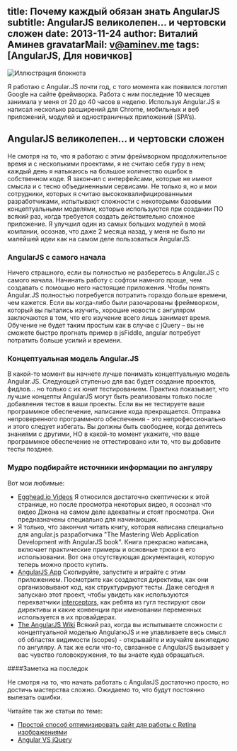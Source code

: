 title: Почему каждый обязан знать AngularJS
subtitle: AngularJS великолепен… и чертовски сложен
date: 2013-11-24
author: Виталий Аминев
gravatarMail: v@aminev.me
tags: [AngularJS, Для новичков]
---

![Иллюстрация блокнота](/blog/images/angularjsdrupal.png)

Я работаю с Angular.JS почти год, с того момента как появился логотип Google на сайте фреймворка. Работа с ним последние 10 месяцев занимала у меня от 20 до 40 часов в неделю. Используя Angular.JS я написал несколько расширений для Chrome, мобильных и веб приложений, модулей и одностраничных приложений (SPA’s). 

<!-- more -->

## AngularJS великолепен… и чертовски сложен

Не смотря на то, что я работаю с этим фреймворком продолжительное время и с несколькими проектами, я не считаю себя гуру в нем; каждый день я натыкаюсь на большое количество ошибок в собственном коде. Я закончил с интерфейсами, которые не имеют смысла и с тесно объединенными сервисами. Не только я, но и мои сотрудники, которых я считаю высококвалифицированными разработчиками, испытывают сложности с некоторыми базовыми концептуальными моделями, которые используются при создании ПО всякий раз, когда требуется создать действительно сложное приложение. Я улучшил один из самых больших модулей в моей компании, осознав, что даже 2 месяца назад, у меня не было ни малейшей идеи как на самом деле пользоваться AngularJS.

### AngularJS с самого начала

Ничего страшного, если вы полностью не разберетесь в Angular.JS с самого начала. Начинать работу с софтом намного проще, чем создавать с помощью него настоящие приложения. Чтобы понять Angular.JS полностью потребуется потратить гораздо больше времени, чем кажется.
Если вы когда-либо были разочарованы фреймворком, который вы пытались изучить, хорошие новости с ангуляром заключаются в том, что его изучение всего лишь занимает время. Обучение не будет таким простым как в случае с jQuery – вы не сможете быстро прогнать пример в jsFiddle, angular потребует потратить больше усилий и времени. 


### Концептуальная модель Angular.JS

В какой-то момент вы начнете лучше понимать концептуальную модель Angular.JS. Следующей ступенью для вас будет создание проектов, фидлов… но только с их юнит тестированием. Практика показывает, что лучшие концепты AngularJS могут быть реализованы только после добавления тестов в ваши проекты. Если вы не тестируете ваше программное обеспечение, написание кода прекращается. Отправка непроверенного программного обеспечения - это непрофессионально и этого следует избегать. Вы должны быть свободнее, когда делитесь знаниями с другими, НО в какой-то момент укажите, что ваше программное обеспечение не оттестировано или то, что вы добавите тесты позднее.

### Мудро подбирайте источники информации по ангуляру 

Вот мои любимые:

* [Egghead.io Videos](http://egghead.io/) Я относился достаточно скептически к этой странице, но после просмотра некоторых видео, я осознал что видео Джона на самом деле адекватны и стоят просмотра. Они предназначены специально для начинающих. 
* Я только, что закончил читать книгу, которая написана специально для angular.js разработчика "The Mastering Web Application Development with AngularJS book". Книга прекрасно написана, включает практические примеры и основные трюки в его использовании. Вот она отсутствующая документация, которую теперь можно просто купить.
* [AngularJS App](https://github.com/angular-app/angular-app) Скопируйте, запустите и играйте с этим приложением. Посмотрите как создаются директивы, как они организовывают код, как структурируют тесты. Даже сегодня я запускаю этот проект, чтобы увидеть как используются перехватчики [interceptors](http://docs.angularjs.org/api/ng.$http), как ребята из гугл тестируют свои директивы и какие конвенции при именовании переменных используется в их провайдерах.
* [The AngularJS Wiki](https://github.com/angular/angular.js/wiki) Всякий раз, когда вы испытываете сложности с концептуальной моделью AngularюJS и не улавливаете весь смысл об областях видимости (scopes) - открывайте и изучайте википедию по ангуляру. А так же если что-то, связанное с AngularJS вызывает у вас чувство головокружения, то вы знаете куда обращаться.

####Заметка на последок

Не смотря на то, что начать работать с AngularJS достаточно просто, но достичь мастерства сложно. Ожидаемо то, что будут постоянно вылезать ошибки.

Читайте так же статьи по теме: 

* [Простой способ оптимизировать сайт для работы с Retina изображениями](http://en.makeomatic.ru/blog/2013/11/10/retina/)
* [Angular VS jQuery](http://makeomatic.ru/blog/2013/12/11/AngularJS_VS_jQuery/#ym_playback=linkmap&ym_cid=15629977)
